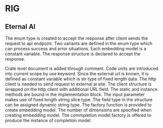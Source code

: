 # RIG

## Eternal AI

The enum type is created to accept the response after client sends the request to api endpoint. Two variants are defined in the enum type which can process success and error situations. Each embedding model is a constant variable. The response structure is declared to accept the response. 

Crate level document is added through comment. Code units are introduced into current scope by use keyword. Since the external url is known, it is defined as constant variable which is str type of fixed length data. The http client is needed to send request to external ai site. The client structure is wrapped on the http client with additional URL field. The static and instance methods are bound in the implementation block. The input parameter makes use of fixed length string slice type. The field type in the structure can be assigned dynamic string type. The factory function is provided to create embedding model. The number of dimensions are specified when creating embedding model. The commpletion model factory is offered to produce the instance of completion model.
